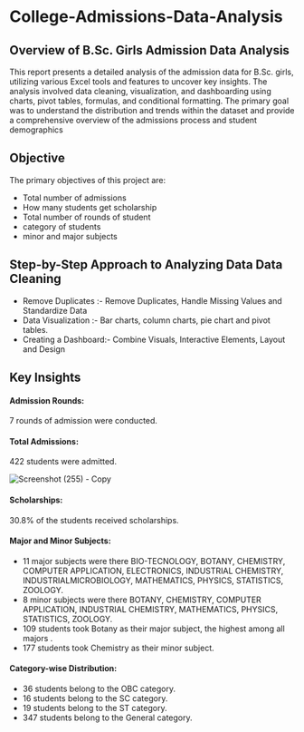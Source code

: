 # College-Admissions-Data-Analysis

## Overview of B.Sc. Girls Admission Data Analysis

This report presents a detailed analysis of the admission data for B.Sc. girls, utilizing various Excel tools and features to uncover key insights. The analysis involved data cleaning, visualization, and dashboarding using charts, pivot tables, formulas, and conditional formatting. The primary goal was to understand the distribution and trends within the dataset and provide a comprehensive overview of the admissions process and student demographics

## Objective

The primary objectives of this project are:
- Total number of admissions
- How many students get scholarship
- Total number of rounds of student
- category of students
- minor and major subjects

## Step-by-Step Approach to Analyzing Data Data Cleaning
- Remove Duplicates :- Remove Duplicates,  Handle Missing Values and Standardize Data
- Data Visualization :- Bar charts, column charts, pie chart and pivot tables.
- Creating a Dashboard:- Combine Visuals, Interactive Elements, Layout and Design

## Key Insights
#### Admission Rounds: 
7 rounds of admission were conducted.
#### Total Admissions: 
422 students were admitted.

![Screenshot (255) - Copy](https://github.com/anjali-thawani/College-Admissions-Data-Analysis/assets/168136647/7e3b119f-72ca-47e8-884a-373b2cb5b367)

#### Scholarships: 
30.8% of the students received scholarships.
#### Major and Minor Subjects: 
- 11 major subjects were there BIO-TECNOLOGY, BOTANY, CHEMISTRY, COMPUTER APPLICATION, ELECTRONICS, INDUSTRIAL CHEMISTRY, INDUSTRIALMICROBIOLOGY, MATHEMATICS, PHYSICS, STATISTICS, ZOOLOGY.
- 8 minor subjects were there  BOTANY, CHEMISTRY, COMPUTER APPLICATION, INDUSTRIAL CHEMISTRY, MATHEMATICS, PHYSICS, STATISTICS, ZOOLOGY.
- 109 students took Botany as their major subject, the highest among all majors .
- 177 students took Chemistry as their minor subject.

#### Category-wise Distribution:
- 36 students belong to the OBC category.
- 16 students belong to the SC category.
- 19 students belong to the ST category.
- 347 students belong to the General category.



